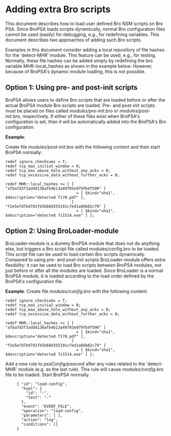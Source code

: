 # Adding extra Bro scripts

This document describes how to load user defined Bro NSM scripts on Bro PSA.
Since BroPSA loads scripts dynamically, normal Bro configuration files
cannot be used (easily) for debugging, e.g., for redefining variables. This
document describes two approaches of adding such Bro scripts.

Examples in this document consider adding a local repository of file hashes for
the 'detect-MHR' module. This feature can be used, e.g., for testing. Normally,
these file hashes can be added simply by redefining the bro variable
MHR::local_hashes as shown in the example below. However, because of BroPSA's
dynamic module loading, this is not possible.

## Option 1: Using pre- and post-init scripts

BroPSA allows users to define Bro scripts that are loaded before or after the
actual BroPSA module Bro scripts are loaded. Pre- and post-init scripts must be
placed on files called *modules/pre-init.bro* or *modules/post-init.bro*,
respectively. If either of these files exist when BroPSA's configuration is set,
then it will be automatically added into the BroPSA's Bro configuration.

**Example**:

Create file *modules/post-init.bro* with the following content and then start
BroPSA normally:

```
redef ignore_checksums = T;
redef tcp_max_initial_window = 0;
redef tcp_max_above_hole_without_any_acks = 0;
redef tcp_excessive_data_without_further_acks = 0;

redef MHR::local_hashes += { [ "afba7d3f3addd136afb4b13a49703e979fb4f590" ]
                               = [ $kind="sha1", $description="detected T170.pdf" ],
                             [ "f2e5efd7b47d1fb5b68d355191cfed1a66b82c79" ]
                               = [ $kind="sha1", $description="detected 7z1514.exe" ] };
```

## Option 2: Using BroLoader-module

BroLoader-module is a dummy BroPSA module that does not do anything else, but
triggers a Bro script file called modules/config.bro to be loaded. This script
file can be used to load certain Bro scripts dynamically. Compared to using pre-
and post-init scripts BroLoader-module offers extra flexibility: it can be used
to load Bro scripts between BroPSA modules, not just before or after all the
modules are loaded. Since BroLoader is a normal BroPSA module, it is loaded
according to the load order defined by the BroPSA's configuration file.


**Example**:
Create file *modules/config.bro* with the following content:

```
redef ignore_checksums = T;
redef tcp_max_initial_window = 0;
redef tcp_max_above_hole_without_any_acks = 0;
redef tcp_excessive_data_without_further_acks = 0;

redef MHR::local_hashes += { [ "afba7d3f3addd136afb4b13a49703e979fb4f590" ]
                               = [ $kind="sha1", $description="detected T170.pdf" ],
                             [ "f2e5efd7b47d1fb5b68d355191cfed1a66b82c79" ]
                               = [ $kind="sha1", $description="detected 7z1514.exe" ] };
```

Add a new rule to *psaConfig/psaconf* after any rules related to the
'detect-MHR' module (e.g. as the last rule). This rule will cause
*modules/config.bro* file to be loaded. Start BroPSA normally.

```
     { "id": "load-config",
       "hspl": {
         "id": "-",
         "text": "-"
       },
       "event": "EVENT_FILE",
       "operation": "load-config",
       "parameters": [ ],
       "action": "log",
       "conditions": []
     }
```
